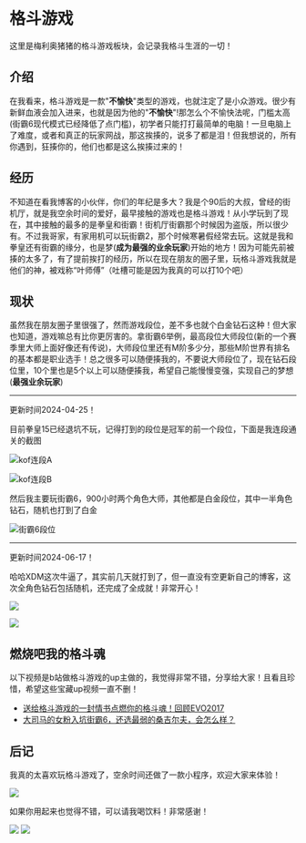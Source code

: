# 格斗游戏

这里是梅利奥猪猪的格斗游戏板块，会记录我格斗生涯的一切！

## 介绍

在我看来，格斗游戏是一歀"**不愉快**"类型的游戏，也就注定了是小众游戏。很少有新鲜血液会加入进来，也就是因为他的"**不愉快**"!那怎么个不愉快法呢，门槛太高(街霸6现代模式已经降低了点门槛)，初学者只能打打最简单的电脑！一旦电脑上了难度，或者和真正的玩家网战，那这挨揍的，说多了都是泪！但我想说的，所有你遇到，狂揍你的，他们也都是这么挨揍过来的！

## 经历

不知道在看我博客的小伙伴，你们的年纪是多大？我是个90后的大叔，曾经的街机厅，就是我空余时间的爱好，最早接触的游戏也是格斗游戏！从小学玩到了现在，其中接触的最多的是拳皇和街霸！街机厅街霸那个时候因为盗版，所以很少有。不过我哥家，有家用机可以玩街霸2，那个时候寒暑假经常去玩。这就是我和拳皇还有街霸的缘分，也是梦(**成为最强的业余玩家**)开始的地方！因为可能先前被揍的太多了，有了提前挨打的经历，所以在现在朋友的圈子里，玩格斗游戏我就是他们的神，被戏称“叶师傅”（吐槽可能是因为我真的可以打10个吧）

## 现状

虽然我在朋友圈子里很强了，然而游戏段位，差不多也就个白金钻石这种！但大家也知道，游戏嘛总有比你更厉害的。拿街霸6举例，最高段位大师段位(新的一个赛季里大师上面好像还有传说)，大师段位里还有M阶多少分，那些M阶世界有排名的基本都是职业选手！总之很多可以随便揍我的，不要说大师段位了，现在钻石段位里，10个里也是5个以上可以随便揍我，希望自己能慢慢变强，实现自己的梦想(**最强业余玩家**)

---

更新时间2024-04-25！

目前拳皇15已经退坑不玩，记得打到的段位是冠军的前一个段位，下面是我连段通关的截图

![kof连段A](./images/kof连段A.jpg)

![kof连段B](./images/kof连段B.jpg)

然后我主要玩街霸6，900小时两个角色大师，其他都是白金段位，其中一半角色钻石，随机也打到了白金

![街霸6段位](./images/街霸6段位.jpg)

---

更新时间2024-06-17！

哈哈XDM这次牛逼了，其实前几天就打到了，但一直没有空更新自己的博客，这次全角色钻石包括随机，还完成了全成就！非常开心！

![](./images/全角色钻石.jpg)

![](./images/全成就.jpg)



## 燃烧吧我的格斗魂

以下视频是b站做格斗游戏的up主做的，我觉得非常不错，分享给大家！且看且珍惜，希望这些宝藏up视频一直不删！

- [送给格斗游戏的一封情书点燃你的格斗魂！回顾EVO2017](https://www.bilibili.com/video/BV1bp4y177m4/?buvid=377b28133ba1d8c2f872ee3d5b40056d&from_spmid=main.my-cache.0.0&is_story_h5=false&mid=ohNvuJp84IEwuqXpoSUWTA%3D%3D&plat_id=312&share_from=ugc&share_medium=iphone&share_plat=ios&share_session_id=C3E54C9C-3831-429C-941F-A8E7E917F78F&share_source=WEIXIN&share_tag=s_i&spmid=playlist.playlist-video-detail.0.0&timestamp=1697463834&unique_k=gcHbTTn&up_id=182369692)
- [大司马的女粉入坑街霸6，还选最弱的桑吉尔夫，会怎么样？](https://www.bilibili.com/video/BV1Y14y1y7Bi/?spm_id_from=333.999.0.0&vd_source=466a6fc2a0723e482286612cb7cfcb66)

## 后记

我真的太喜欢玩格斗游戏了，空余时间还做了一款小程序，欢迎大家来体验！

![](./images/我爱FTG小程序码.jpg)

如果你用起来也觉得不错，可以请我喝饮料！非常感谢！

![](./images/微信收款.jpg)
![](./images/支付宝收款.jpg)
